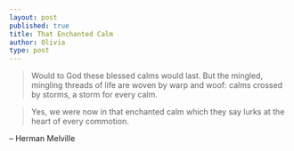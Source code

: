 ```yaml
---
layout: post
published: true
title: That Enchanted Calm
author: Olivia
type: post
---
```


> Would to God these blessed calms would last. But the mingled, mingling threads of life are woven by warp and woof: calms crossed by storms, a storm for every calm. 

> Yes, we were now in that enchanted calm which they say lurks at the heart of every commotion. 

– Herman Melville